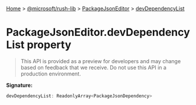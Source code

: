 [Home](./index) &gt; [@microsoft/rush-lib](./rush-lib.md) &gt; [PackageJsonEditor](./rush-lib.packagejsoneditor.md) &gt; [devDependencyList](./rush-lib.packagejsoneditor.devdependencylist.md)

# PackageJsonEditor.devDependencyList property

> This API is provided as a preview for developers and may change based on feedback that we receive. Do not use this API in a production environment.


**Signature:**
```javascript
devDependencyList: ReadonlyArray<PackageJsonDependency>
```
